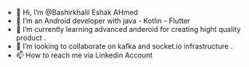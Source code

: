 - 👋 Hi, I’m @Bashirkhalil Eshak AHmed 
- 👀 I’m an Android developer with java - Kotlin - Flutter 
- 🌱 I’m currently learning advanced anderoid for creating hight quality product .
- 💞️ I’m looking to collaborate on kafka and socket.io infrastructure  .
- 📫 How to reach me via Linkedin Account 

<!---
Bashirkhalil/Bashirkhalil is a ✨ special ✨ repository because its `README.md` (this file) appears on your GitHub profile.
You can click the Preview link to take a look at your changes.
--->
